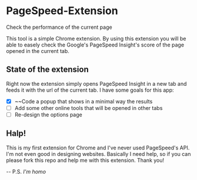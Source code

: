 # PageSpeed-Extension
Check the performance of the current page

This tool is a simple Chrome extension. By using this extension you will be able to easely check the Google's PageSpeed Insight's score of the page opened in the current tab.

## State of the extension
Right now the extension simply opens PageSpeed Insight in a new tab and feeds it with the url of the current tab. I have some goals for this app:
* [x] ~~Code a popup that shows in a minimal way the results
* [ ] Add some other online tools that will be opened in other tabs
* [ ] Re-design the options page

## Halp!
This is my first extension for Chrome and I've never used PageSpeed's API. I'm not even good in designing websites. Basically I need help, so if you can please fork this repo and help me with this extension. Thank you!

--
P.S. *I'm homo*
